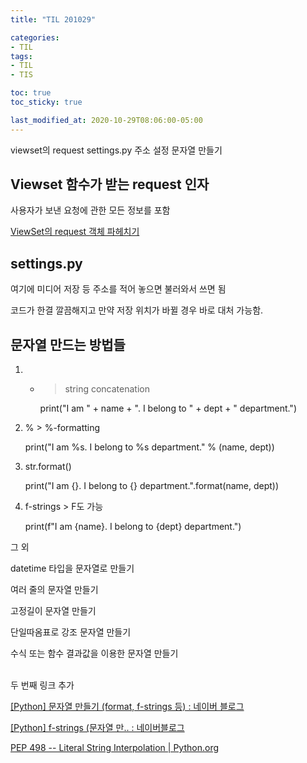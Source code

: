 ```yaml
---
title: "TIL 201029"

categories:
- TIL
tags:
- TIL
- TIS

toc: true
toc_sticky: true

last_modified_at: 2020-10-29T08:06:00-05:00
---
```

viewset의 request settings.py 주소 설정 문자열 만들기

## Viewset 함수가 받는 request 인자

사용자가 보낸 요청에 관한 모든 정보를 포함

[ViewSet의 request 객체 파헤치기](https://show-me-the-money.tistory.com/38)

## settings.py

여기에 미디어 저장 등 주소를 적어 놓으면 불러와서 쓰면 됨

코드가 한결 깔끔해지고 만약 저장 위치가 바뀔 경우 바로 대처 가능함.

## 문자열 만드는 방법들

1) + > string concatenation

      print("I am " + name + ". I belong to " + dept + " department.")

2) % > %-formatting

      print("I am %s. I belong to %s department." % (name, dept))

3) str.format()
      
      print("I am {}. I belong to {} department.".format(name, dept))

4) f-strings > F도 가능

      print(f"I am {name}. I belong to {dept} department.")

  그 외
  
  datetime 타입을 문자열로 만들기
    
  여러 줄의 문자열 만들기

  고정길이 문자열 만들기

  단일따옴표로 강조 문자열 만들기

  수식 또는 함수 결과값을 이용한 문자열 만들기

  <br/>
  두 번째 링크 추가
  
[\[Python\] 문자열 만들기 (format, f-strings 등) : 네이버 블로그](https://m.blog.naver.com/wideeyed/221789911275)

[\[Python\] f-strings (문자열 만.. : 네이버블로그](https://blog.naver.com/wideeyed/221789949278)

[PEP 498 -- Literal String Interpolation | Python.org](https://www.python.org/dev/peps/pep-0498/)
